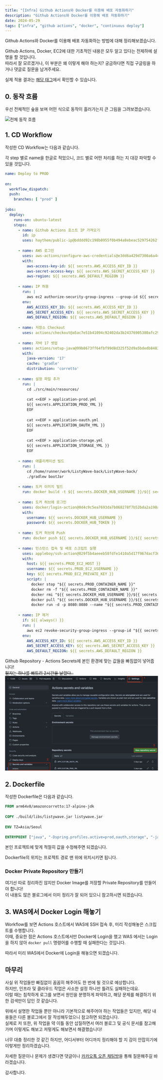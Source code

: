 ```yaml
---
title: "[Infra] Github Actions와 Docker를 이용해 배포 자동화하기"
description: "Github Actions와 Docker를 이용해 배포 자동화하기"
date: 2024-05-29
tags: ["infra", "github actions", "docker", "continuous deploy"]
---
```


Github Actions와 Docker를 이용해 배포 자동화하는 방법에 대해 정리해보겠습니다.

Github Actions, Docker, EC2에 대한 기초적인 내용은 모두 알고 있다는 전제하에 설명을 할 것입니다.<br>
따라서 잘 모르겠거나, 이 부분은 왜 이렇게 해야 하는지? 궁금하다면 직접 구글링을 하거나 댓글로 질문을 남겨주세요. 

실제 적용 결과는 [해당 태그](https://github.com/8-Sprinters/ListyWave-back/commit/ab176bee2f3722c29a9f92826b4b6f13bd01989e)에서 확인할 수 있습니다.

## 0. 동작 흐름

우선 전체적인 숲을 보며 어떤 식으로 동작이 흘러가는지 큰 그림을 그려보겠습니다.

![전체 동작 흐름]()

## 1. CD Workflow

작성한 CD Workflow는 다음과 같습니다.

각 step 별로 name을 한글로 적었으니, 코드 별로 어떤 처리를 하는 지 대강 파악할 수 있을 것입니다.

```yaml
name: Deploy to PROD

on:
  workflow_dispatch:
  push:
    branches: [ "prod" ]

jobs:
  deploy:
    runs-on: ubuntu-latest
    steps:
      - name: Github Actions 호스트 IP 가져오기
        id: ip
        uses: haythem/public-ip@bdddd92c198b0955f0b494a8ebeac529754262ff

      - name: AWS 로그인
        uses: aws-actions/configure-aws-credentials@e3dd6a429d7300a6a4c196c26e071d42e0343502
        with:
          aws-access-key-id: ${{ secrets.AWS_ACCESS_KEY_ID }}
          aws-secret-access-key: ${{ secrets.AWS_SECRET_ACCESS_KEY }}
          aws-region: ${{ secrets.AWS_DEFAULT_REGION }}

      - name: IP 허용
        run: |
          aws ec2 authorize-security-group-ingress --group-id ${{ secrets.AWS_SECURITY_GROUP_ID }} --protocol "tcp" --port "${{ secrets.PROD_EC2_PORT }}" --cidr "${{ steps.ip.outputs.ipv4 }}/32"
        env:
          AWS_ACCESS_KEY_ID: ${{ secrets.AWS_ACCESS_KEY_ID }}
          AWS_SECRET_ACCESS_KEY: ${{ secrets.AWS_SECRET_ACCESS_KEY }}
          AWS_DEFAULT_REGION: ${{ secrets.AWS_DEFAULT_REGION }}

      - name: 저장소 Checkout
        uses: actions/checkout@a5ac7e51b41094c92402da3b24376905380afc29

      - name: 자바 17 셋업
        uses: actions/setup-java@99b8673ff64fbf99d8d325f52d9a5bdedb8483e9
        with:
          java-version: '17'
          cache: 'gradle'
          distribution: 'corretto'

      - name: 설정 파일 추가
        run: |
          cd ./src/main/resources/
          
          cat <<EOF > application-prod.yml
          ${{ secrets.APPLICATION_PROD_YML }}
          EOF
          
          cat <<EOF > application-oauth.yml
          ${{ secrets.APPLICATION_OAUTH_YML }}
          EOF
          
          cat <<EOF > application-storage.yml
          ${{ secrets.APPLICATION_STORAGE_YML }}
          EOF

      - name: 애플리케이션 빌드
        run: |
          cd /home/runner/work/ListyWave-back/ListyWave-back/
          ./gradlew bootJar

      - name: 도커 이미지 빌드
        run: docker build -t ${{ secrets.DOCKER_HUB_USERNAME }}/${{ secrets.IMAGE_NAME }}:${{ secrets.PROD_TAG }} ./

      - name: 도커 허브에 로그인
        uses: docker/login-action@0d4c9c5ea7693da7b068278f7b52bda2a190a446
        with:
          username: ${{ secrets.DOCKER_HUB_USERNAME }}
          password: ${{ secrets.DOCKER_HUB_TOKEN }}

      - name: 도커 허브에 Push
        run: docker push ${{ secrets.DOCKER_HUB_USERNAME }}/${{ secrets.IMAGE_NAME }}:${{ secrets.PROD_TAG }}

      - name: 인스턴스 접속 및 배포 스크립트 실행
        uses: appleboy/ssh-action@029f5b4aeeeb58fdfe1410a5d17f967dacf36262
        with:
          host: ${{ secrets.PROD_EC2_HOST }}
          username: ${{ secrets.PROD_EC2_USERNAME }}
          key: ${{ secrets.PROD_EC2_PRIVATE_KEY }}
          script: |
            docker stop "${{ secrets.PROD_CONTAINER_NAME }}"
            docker rm -f "${{ secrets.PROD_CONTAINER_NAME }}"
            docker rmi "${{ secrets.DOCKER_HUB_USERNAME }}/${{ secrets.IMAGE_NAME }}:${{ secrets.PROD_TAG }}"
            docker pull "${{ secrets.DOCKER_HUB_USERNAME }}/${{ secrets.IMAGE_NAME }}:${{ secrets.PROD_TAG }}"
            docker run -d -p 8080:8080 --name "${{ secrets.PROD_CONTAINER_NAME }}" "${{ secrets.DOCKER_HUB_USERNAME }}/${{ secrets.IMAGE_NAME }}:${{ secrets.PROD_TAG }}"

      - name: IP 제거
        if: ${{ always() }}
        run: |
          aws ec2 revoke-security-group-ingress --group-id "${{ secrets.AWS_SECURITY_GROUP_ID }}" --protocol "tcp" --port "${{ secrets.PROD_EC2_PORT }}" --cidr "${{ steps.ip.outputs.ipv4 }}/32"
        env:
          AWS_ACCESS_KEY_ID: ${{ secrets.AWS_ACCESS_KEY_ID }}
          AWS_SECRET_ACCESS_KEY: ${{ secrets.AWS_SECRET_ACCESS_KEY }}
          AWS_DEFAULT_REGION: ${{ secrets.AWS_DEFAULT_REGION }}
```

Github Repository - Actions Secrets에 본인 환경에 맞는 값들을 빠짐없이 넣어줍니다!<br>
~~필자는 하나를 빠트려 2시간을 날렸다..~~
![Actions Secrets](actions-secrets.png)

## 2. Dockerfile

작성한 Dockerfile은 다음과 같습니다.

```dockerfile
FROM arm64v8/amazoncorretto:17-alpine-jdk

COPY ./build/libs/listywave.jar listywave.jar

ENV TZ=Asia/Seoul

ENTRYPOINT ["java", "-Dspring.profiles.active=prod,oauth,storage", "-jar", "listywave.jar"]
```

본인 프로젝트에 맞게 적절히 값을 수정해주면 되겠습니다.

Dockerfile의 위치는 프로젝트 경로 맨 위에 위치시키면 됩니다.

### Docker Private Repository 만들기

여기선 따로 정리하진 않지만 Docker Image를 저장할 Private Repository를 만들어야 합니다!<br>
이 내용도 많은 블로그에서 이미 정리가 잘 되어 있으니 참고하시면 되겠습니다.

## 3. WAS에서 Docker Login 해놓기

Workflow를 보면 Actions 호스트에서 WAS에 SSH 접속 후, 미리 작성해놓은 스크립트를 수행합니다.<br>
이때, 중요한 점은 Actions 호스트에서만 Docker에 Login을 했고 WAS 에서는 Login을 하지 않아 `docker pull` 명령어를 수행할 때 실패한다는 것입니다.

따라서 미리 WAS에서 Docker에 Login을 해놓으면 되겠습니다.

## 마무리

사실 위 작업들만 빠짐없이 꼼꼼히 해주어도 한 번에 될 것으로 예상합니다.<br>
하지만, 인프라 및 클라우드 작업은 사소한 설정 하나만 틀려도 실패하는데요.<br>
이럴 때는 침착하게 로그를 보면서 원인을 분명하게 파악하고, 해당 문제를 해결하기 위한 검색만이 답인 것 같습니다.

위에서 설명한 작업들 뿐만 아니라 기본적으로 해주어야 하는 작업들은 있지만, 해당 내용들은 다른 블로그에서 잘 작성해두었으니 참고하면 되겠습니다.<br>
실제로 저 또한, 위 작업을 약 이틀 동안 삽질하면서 여러 블로그 및 공식 문서를 참고해가며 이렇게도 해보고 저렇게도 해보면서 해결했습니다!<br>

너무 대충 정리한 것 같긴 하지만, 어디서부터 어디까지 정리해야 할 지 감이 안잡히기에 이렇게만 정리하겠습니다.

자세한 질문이나 문제가 생겼다면 댓글이나 [카카오톡 오픈 채팅방](https://open.kakao.com/o/sDdYkMhf)을 통해 질문해주길 바라겠습니다.

감사합니다.